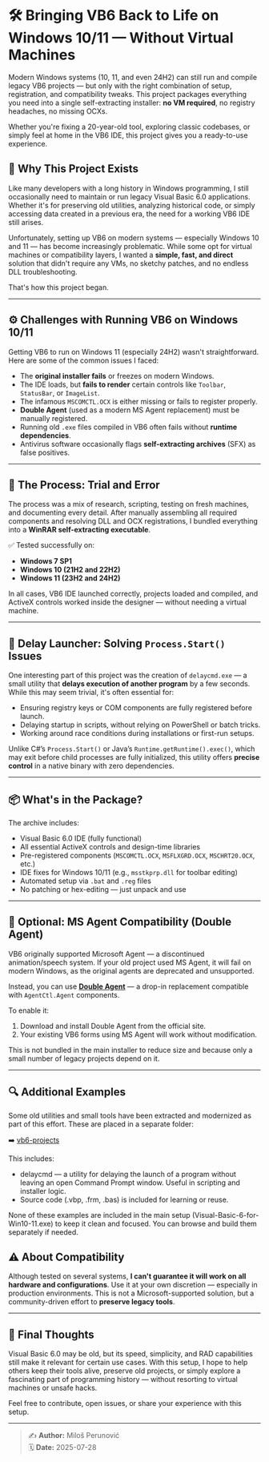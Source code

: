 # 🛠️ Bringing VB6 Back to Life on Windows 10/11 — Without Virtual Machines

Modern Windows systems (10, 11, and even 24H2) can still run and compile legacy VB6 projects — but only with the right combination of setup, registration, and compatibility tweaks. This project packages everything you need into a single self-extracting installer: **no VM required**, no registry headaches, no missing OCXs.

Whether you're fixing a 20-year-old tool, exploring classic codebases, or simply feel at home in the VB6 IDE, this project gives you a ready-to-use experience.

## 🧩 Why This Project Exists

Like many developers with a long history in Windows programming, I still occasionally need to maintain or run legacy Visual Basic 6.0 applications. Whether it's for preserving old utilities, analyzing historical code, or simply accessing data created in a previous era, the need for a working VB6 IDE still arises.

Unfortunately, setting up VB6 on modern systems — especially Windows 10 and 11 — has become increasingly problematic. While some opt for virtual machines or compatibility layers, I wanted a **simple, fast, and direct** solution that didn't require any VMs, no sketchy patches, and no endless DLL troubleshooting.

That's how this project began.

---

## ⚙️ Challenges with Running VB6 on Windows 10/11

Getting VB6 to run on Windows 11 (especially 24H2) wasn't straightforward. Here are some of the common issues I faced:

- The **original installer fails** or freezes on modern Windows.
- The IDE loads, but **fails to render** certain controls like `Toolbar`, `StatusBar`, or `ImageList`.
- The infamous `MSCOMCTL.OCX` is either missing or fails to register properly.
- **Double Agent** (used as a modern MS Agent replacement) must be manually registered.
- Running old `.exe` files compiled in VB6 often fails without **runtime dependencies**.
- Antivirus software occasionally flags **self-extracting archives** (SFX) as false positives.

---

## 🔄 The Process: Trial and Error

The process was a mix of research, scripting, testing on fresh machines, and documenting every detail. After manually assembling all required components and resolving DLL and OCX registrations, I bundled everything into a **WinRAR self-extracting executable**.

✅ Tested successfully on:

- **Windows 7 SP1**
- **Windows 10 (21H2 and 22H2)**
- **Windows 11 (23H2 and 24H2)**

In all cases, VB6 IDE launched correctly, projects loaded and compiled, and ActiveX controls worked inside the designer — without needing a virtual machine.

---

## 🧪 Delay Launcher: Solving `Process.Start()` Issues

One interesting part of this project was the creation of `delaycmd.exe` — a small utility that **delays execution of another program** by a few seconds. While this may seem trivial, it's often essential for:

- Ensuring registry keys or COM components are fully registered before launch.
- Delaying startup in scripts, without relying on PowerShell or batch tricks.
- Working around race conditions during installations or first-run setups.

Unlike C#’s `Process.Start()` or Java’s `Runtime.getRuntime().exec()`, which may exit before child processes are fully initialized, this utility offers **precise control** in a native binary with zero dependencies.

---

## 📦 What's in the Package?

The archive includes:

- Visual Basic 6.0 IDE (fully functional)
- All essential ActiveX controls and design-time libraries
- Pre-registered components (`MSCOMCTL.OCX`, `MSFLXGRD.OCX`, `MSCHRT20.OCX`, etc.)
- IDE fixes for Windows 10/11 (e.g., `msstkprp.dll` for toolbar editing)
- Automated setup via `.bat` and `.reg` files
- No patching or hex-editing — just unpack and use

---

## 🧩 Optional: MS Agent Compatibility (Double Agent)

VB6 originally supported Microsoft Agent — a discontinued animation/speech system. If your old project used MS Agent, it will fail on modern Windows, as the original agents are deprecated and unsupported.

Instead, you can use **[Double Agent](https://doubleagent.sourceforge.net/)** — a drop-in replacement compatible with `AgentCtl.Agent` components.

To enable it:

1. Download and install Double Agent from the official site.
2. Your existing VB6 forms using MS Agent will work without modification.

This is not bundled in the main installer to reduce size and because only a small number of legacy projects depend on it.

---

## 🔍 Additional Examples

Some old utilities and small tools have been extracted and modernized as part of this effort. These are placed in a separate folder:

➡️ [vb6-projects](https://github.com/milos-p-lab/VB6-on-Windows-11/tree/main/vb6-projects)

This includes:

- delaycmd — a utility for delaying the launch of a program without leaving an open Command Prompt window. Useful in scripting and installer logic.
- Source code (.vbp, .frm, .bas) is included for learning or reuse.

None of these examples are included in the main setup (Visual-Basic-6-for-Win10-11.exe) to keep it clean and focused. You can browse and build them separately if needed.

## ⚠️ About Compatibility

Although tested on several systems, **I can't guarantee it will work on all hardware and configurations**. Use it at your own discretion — especially in production environments. This is not a Microsoft-supported solution, but a community-driven effort to **preserve legacy tools**.

---

## 🙌 Final Thoughts

Visual Basic 6.0 may be old, but its speed, simplicity, and RAD capabilities still make it relevant for certain use cases. With this setup, I hope to help others keep their tools alive, preserve old projects, or simply explore a fascinating part of programming history — without resorting to virtual machines or unsafe hacks.

Feel free to contribute, open issues, or share your experience with this setup.

---

> ✍️ **Author:** Miloš Perunović  
> 🗓️ **Date:** 2025-07-28
